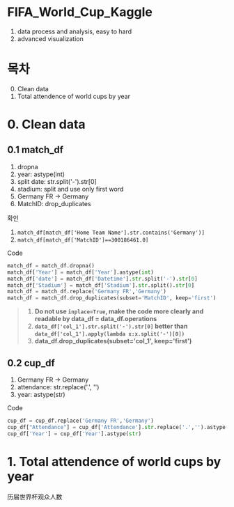 # FIFA_World_Cup_Kaggle

1. data process and analysis, easy to hard
2. advanced visualization

# 목차
0. Clean data
1. Total attendence of world cups by year


# 0. Clean data
## 0.1 match_df
1. dropna
2. year: astype(int)
3. split date: str.split('-').str[0] 
4. stadium: split and use only first word
5. Germany FR -> Germany
6. MatchID: drop_duplicates

확인
1. ```match_df[match_df['Home Team Name'].str.contains('Germany')]```
2. ```match_df[match_df['MatchID']==300186461.0]```

Code
```python
match_df = match_df.dropna()
match_df['Year'] = match_df['Year'].astype(int)
match_df['date'] = match_df['Datetime'].str.split('-').str[0]
match_df['Stadium'] = match_df['Stadium'].str.split().str[0]
match_df = match_df.replace('Germany FR','Germany')
match_df = match_df.drop_duplicates(subset='MatchID', keep='first')
```
> 1. **Do not use ```inplace=True```, make the code more clearly and readable by data_df = data_df.operations**
> 2. **```data_df['col_1'].str.split('-').str[0]``` better than ```data_df['col_1'].apply(lambda x:x.split('-')[0]) ```**
> 3. **data_df.drop_duplicates(subset='col_1', keep='first')**


## 0.2 cup_df
1. Germany FR -> Germany
2. attendance: str.replace('.', '')
3. year: astype(str)

Code
```python
cup_df = cup_df.replace('Germany FR','Germany')
cup_df["Attendance"] = cup_df['Attendance'].str.replace('.','').astype(int)
cup_df['Year'] = cup_df['Year'].astype(str)
```

# 1. Total attendence of world cups by year 
  历届世界杯观众人数


